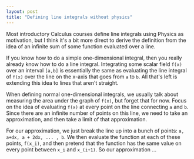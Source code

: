 ```yaml
---
layout: post
title: "Defining line integrals without physics"
---
```


Most introductory Calculus courses define line integrals using Physics as motivation, but I think it's a bit more direct to derive the definition from the idea of an infinite sum of some function evaluated over a line.

If you know how to do a simple one-dimensional integral, then you really already know how to do a line integral. Integrating some scalar field `f(x)` over an interval `[a,b]` is essentially the same as evaluating the line integral of `f(x)` over the line on the x-axis that goes from `a` to `b`. All that's left is extending this idea to lines that aren't straight.

When defining normal one-dimensional integrals, we usually talk about measuring the area under the graph of `f(x)`, but forget that for now. Focus on the idea of evaluating `f(x)` at every point on the line connecting `a` and `b`. Since there are an infinite number of points on this line, we need to take an approximation, and then take a limit of that approximation.

For our approximation, we just break the line up into a bunch of points: `a, a+dx, a + 2dx, ... , b`. We then evaluate the function at each of these points, `f(x_i)`, and then pretend that the function has the same value on every point between `x_i` and `x_(i+1)`. So our approximation ...
